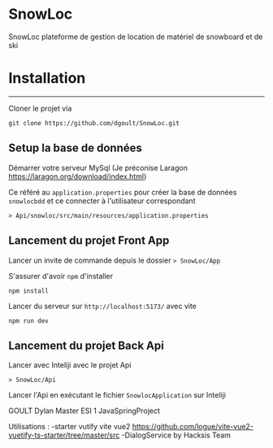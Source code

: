 # SnowLoc
SnowLoc plateforme de gestion de location de matériel de snowboard et de ski

# Installation
***
Cloner le projet via
```
git clone https://github.com/dgoult/SnowLoc.git
```
## Setup la base de données

Démarrer votre serveur MySql (Je préconise Laragon https://laragon.org/download/index.html)

Ce référé au ``application.properties`` pour créer la base de données ``snowlocbdd`` et ce connecter à l'utilisateur correspondant
```
> Api/snowloc/src/main/resources/application.properties
```

## Lancement du projet Front App

Lancer un invite de commande depuis le dossier ``> SnowLoc/App``

S'assurer d'avoir ``npm`` d'installer
```
npm install
```

Lancer du serveur sur ``http://localhost:5173/`` avec vite

```
npm run dev
```
## Lancement du projet Back Api

Lancer avec Inteliji avec le projet Api

```
> SnowLoc/Api
```

Lancer l'Api en exécutant le fichier ``SnowlocApplication`` sur Inteliji

GOULT Dylan Master ESI 1 JavaSpringProject


Utilisations :
-starter vutify vite vue2 https://github.com/logue/vite-vue2-vuetify-ts-starter/tree/master/src
-DialogService by Hacksis Team

